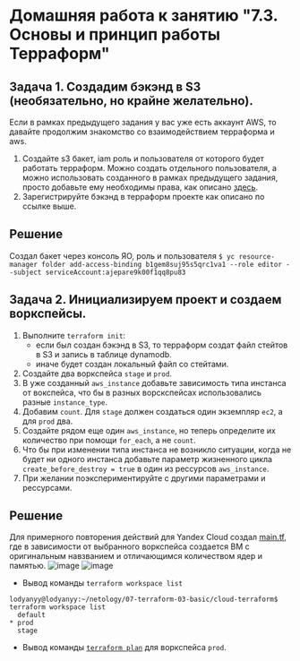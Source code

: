 # Домашняя работа к занятию "7.3. Основы и принцип работы Терраформ"

## Задача 1. Создадим бэкэнд в S3 (необязательно, но крайне желательно).

Если в рамках предыдущего задания у вас уже есть аккаунт AWS, то давайте продолжим знакомство со взаимодействием
терраформа и aws. 

1. Создайте s3 бакет, iam роль и пользователя от которого будет работать терраформ. Можно создать отдельного пользователя,
а можно использовать созданного в рамках предыдущего задания, просто добавьте ему необходимы права, как описано 
[здесь](https://www.terraform.io/docs/backends/types/s3.html).
1. Зарегистрируйте бэкэнд в терраформ проекте как описано по ссылке выше. 

## Решение 
Создал бакет через консоль ЯО,
роль и пользователя `$ yc resource-manager folder add-access-binding b1gem8suj95s5qrc1va1 --role editor --subject serviceAccount:ajepare9k00f1qq8pu83`


## Задача 2. Инициализируем проект и создаем воркспейсы. 

1. Выполните `terraform init`:
    * если был создан бэкэнд в S3, то терраформ создат файл стейтов в S3 и запись в таблице 
dynamodb.
    * иначе будет создан локальный файл со стейтами.  
1. Создайте два воркспейса `stage` и `prod`.
1. В уже созданный `aws_instance` добавьте зависимость типа инстанса от вокспейса, что бы в разных ворскспейсах 
использовались разные `instance_type`.
1. Добавим `count`. Для `stage` должен создаться один экземпляр `ec2`, а для `prod` два. 
1. Создайте рядом еще один `aws_instance`, но теперь определите их количество при помощи `for_each`, а не `count`.
1. Что бы при изменении типа инстанса не возникло ситуации, когда не будет ни одного инстанса добавьте параметр
жизненного цикла `create_before_destroy = true` в один из рессурсов `aws_instance`.
1. При желании поэкспериментируйте с другими параметрами и рессурсами.

## Решение
Для примерного повторения действий для Yandex Cloud создал [main.tf](https://github.com/lodyanyy/devops-netology/blob/main/07-terraform-03-basic/terraform/main.tf), где в зависимости от выбранного воркспейса создается ВМ с оригинальным навзванием и отличающимся количеством ядер и памятью.
![image](https://user-images.githubusercontent.com/87534423/180473356-39134ccd-10ac-4736-aafa-296b5039f5fe.png)
![image](https://user-images.githubusercontent.com/87534423/180482653-53b6427b-2fb4-4ee1-bf9f-7791cf94f8a0.png)

* Вывод команды `terraform workspace list`
```
lodyanyy@lodyanyy:~/netology/07-terraform-03-basic/cloud-terraform$ terraform workspace list
  default
* prod
  stage
```  
* Вывод команды [`terraform plan`](https://github.com/lodyanyy/devops-netology/blob/main/07-terraform-03-basic/terraform_plan.md) для воркспейса `prod`.  


